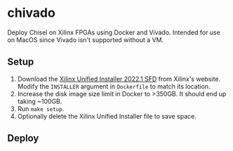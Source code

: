 # chivado

Deploy Chisel on Xilinx FPGAs using Docker and Vivado. Intended for use on MacOS since Vivado isn't supported without a VM.

## Setup

1. Download the [Xilinx Unified Installer 2022.1 SFD](https://www.xilinx.com/support/download.html) from Xilinx's website. Modify the `INSTALLER` argument in `Dockerfile` to match its location.
1. Increase the disk image size limit in Docker to >350GB. It should end up taking ~100GB.
1. Run `make setup`.
1. Optionally delete the Xilinx Unified Installer file to save space.

## Deploy

